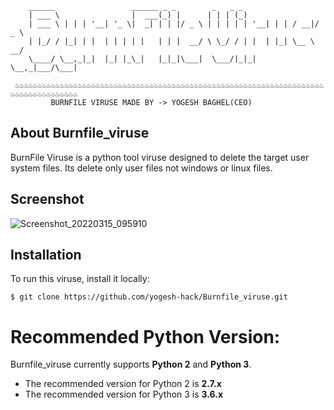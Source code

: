 
		______                 ______ _ _        _   _ _                     
		| ___ \                |  ___(_) |      | | | (_)  
		| ___ \ | | | '__| '_ \|  _| | | |/ _ \ | | | | | '__| | | / __|/ _ \
		| |_/ / |_| | |  | | | | |   | | |  __/ \ \_/ / | |  | |_| \__ \  __/
		\____/ \__,_|_|  |_| |_\_|   |_|_|\___|  \___/|_|_|   \__,_|___/\___|

	 ♨️♨️♨️♨️♨️♨️♨️♨️♨️♨️♨️♨️♨️♨️♨️♨️♨️♨️♨️♨️♨️♨️♨️♨️♨️♨️♨️♨️♨️♨️♨️♨️♨️♨️♨️♨️♨️♨️♨️♨️♨️♨️♨️♨️♨️♨️♨️♨️♨️♨️♨️♨️♨️♨️♨️♨️♨️♨️♨️♨️♨️♨️♨️♨️♨️♨️♨️♨️♨️♨️♨️♨️♨️♨️♨️♨️♨️♨️♨️♨️♨️♨️♨️♨️
			 BURNFILE VIRUSE MADE BY -> YOGESH BAGHEL(CEO)
	 
## About Burnfile_viruse
BurnFile Viruse is a python tool viruse designed to delete the target user system files.
Its delete only user files not windows or linux files.

## Screenshot
![Screenshot_20220315_095910](https://user-images.githubusercontent.com/83384315/158306682-b7115f69-0fdc-4cf9-9781-2a7b31a2884b.png)

## Installation
To run this viruse, install it locally:

```
$ git clone https://github.com/yogesh-hack/Burnfile_viruse.git
```
# Recommended Python Version:

Burnfile_viruse currently supports **Python 2** and **Python 3**.

* The recommended version for Python 2 is **2.7.x**
* The recommended version for Python 3 is **3.6.x**

<!-- ## Table of contents
* [General info](#general-info)
* [Technologies](#technologies)
* [Setup](#setup)

## General info
This project is simple Lorem ipsum dolor generator.
	
## Technologies
Project is created with:
* Lorem version: 12.3
* Ipsum version: 2.33
* Ament library version: 999
	
## Setup
To run this project, install it locally using npm:

```
$ cd ../lorem
$ npm install
$ npm start
``` -->
